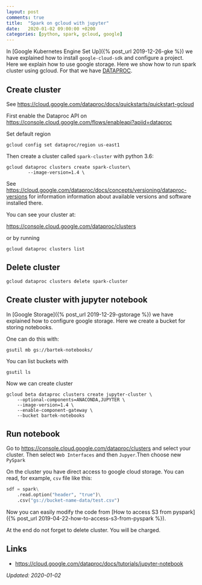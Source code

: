 ```yaml
---
layout: post
comments: true
title:  "Spark on gcloud with jupyter"
date:   2020-01-02 09:00:00 +0200
categories: [python, spark, gcloud, google]
---
```


In [Google Kubernetes Engine Set Up]({% post_url 2019-12-26-gke %}) we have explained how to install
`google-cloud-sdk` and configure a project. Here we explain how to use google storage. Here we show
how to run spark cluster using gcloud. 
For that we have [DATAPROC](https://cloud.google.com/dataproc/).

## Create cluster

See <https://cloud.google.com/dataproc/docs/quickstarts/quickstart-gcloud>

First enable the Dataproc API on <https://console.cloud.google.com/flows/enableapi?apiid=dataproc>

Set default region

``` shell
gcloud config set dataproc/region us-east1
```

Then create a cluster called `spark-cluster` with python 3.6:

``` shell
gcloud dataproc clusters create spark-cluster\
        --image-version=1.4 \
```

See <https://cloud.google.com/dataproc/docs/concepts/versioning/dataproc-versions> for information
information about available versions and software installed there.

You can see your cluster at:

<https://console.cloud.google.com/dataproc/clusters>

or by running

``` shell
gcloud dataproc clusters list
```

## Delete cluster

``` shell
gcloud dataproc clusters delete spark-cluster
```


## Create cluster with jupyter notebook

In [Google Storage]({% post_url 2019-12-29-gstorage %}) 
we have explained how to configure google storage. Here we create a bucket for storing notebooks.

One can do this with:

``` shell
gsutil mb gs://bartek-notebooks/
```

You can list buckets with

``` shell
gsutil ls
```

Now we can create cluster 

``` shell
gcloud beta dataproc clusters create jupyter-cluster \
    --optional-components=ANACONDA,JUPYTER \
    --image-version=1.4 \
    --enable-component-gateway \
    --bucket bartek-notebooks
```

## Run notebook

Go to 
<https://console.cloud.google.com/dataproc/clusters>
and select your cluster. Then select `Web Interfaces` and then `Jupyer`.Then choose new `PySpark`

On the cluster you have direct access to google cloud storage. You can read, for example, `csv` file
like this:

``` python 
sdf = spark\
    .read.option("header", "true")\
    .csv("gs://bucket-name-data/test.csv")
```

Now you can easily modify the code 
from [How to access S3 from pyspark]({% post_url 2019-04-22-how-to-access-s3-from-pyspark %}).

At the end do not forget to delete cluster. You will be charged.

## Links
* https://cloud.google.com/dataproc/docs/tutorials/jupyter-notebook



_Updated: 2020-01-02_

